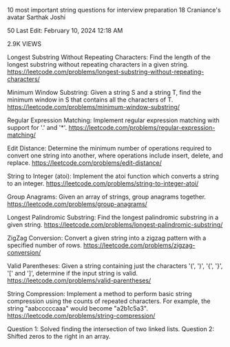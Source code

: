 10 most important string questions for interview preparation
18
Craniance's avatar
Sarthak Joshi

50
Last Edit: February 10, 2024 12:18 AM

2.9K VIEWS

Longest Substring Without Repeating Characters:
Find the length of the longest substring without repeating characters in a given string.
https://leetcode.com/problems/longest-substring-without-repeating-characters/


Minimum Window Substring:
Given a string S and a string T, find the minimum window in S that contains all the characters of T.
https://leetcode.com/problems/minimum-window-substring/


Regular Expression Matching:
Implement regular expression matching with support for '.' and '*'.
https://leetcode.com/problems/regular-expression-matching/


Edit Distance:
Determine the minimum number of operations required to convert one string into another, where operations include insert, delete, and replace.
https://leetcode.com/problems/edit-distance/


String to Integer (atoi):
Implement the atoi function which converts a string to an integer.
https://leetcode.com/problems/string-to-integer-atoi/


Group Anagrams:
Given an array of strings, group anagrams together.
https://leetcode.com/problems/group-anagrams/


Longest Palindromic Substring:
Find the longest palindromic substring in a given string.
https://leetcode.com/problems/longest-palindromic-substring/


ZigZag Conversion:
Convert a given string into a zigzag pattern with a specified number of rows.
https://leetcode.com/problems/zigzag-conversion/


Valid Parentheses:
Given a string containing just the characters '(', ')', '{', '}', '[' and ']', determine if the input string is valid.
https://leetcode.com/problems/valid-parentheses/


String Compression:
Implement a method to perform basic string compression using the counts of repeated characters. For example, the string "aabcccccaaa" would become "a2b1c5a3".
https://leetcode.com/problems/string-compression/

Question 1: Solved finding the intersection of two linked lists.
Question 2: Shifted zeros to the right in an array.
